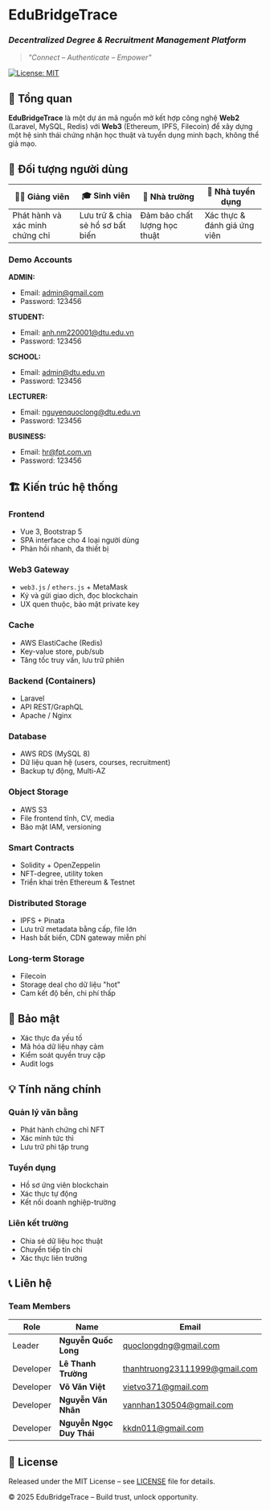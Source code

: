 # EduBridgeTrace

### *Decentralized Degree & Recruitment Management Platform*
> *"Connect – Authenticate – Empower"*

[![License: MIT](https://img.shields.io/badge/License-MIT-green.svg)](/LICENSE)

## 📖 Tổng quan

**EduBridgeTrace** là một dự án mã nguồn mở kết hợp công nghệ **Web2** (Laravel, MySQL, Redis) với **Web3** (Ethereum, IPFS, Filecoin) để xây dựng một hệ sinh thái chứng nhận học thuật và tuyển dụng minh bạch, không thể giả mạo.

## 👥 Đối tượng người dùng

| 👩‍🏫 Giảng viên | 🎓 Sinh viên | 💼 Nhà trường | 🏢 Nhà tuyển dụng |
|----------------|-------------|-------------------|-------------------|
| Phát hành và xác minh chứng chỉ | Lưu trữ & chia sẻ hồ sơ bất biến | Đảm bảo chất lượng học thuật | Xác thực & đánh giá ứng viên |

### Demo Accounts

**ADMIN:**
- Email: admin@gmail.com
- Password: 123456

**STUDENT:**
- Email: anh.nm220001@dtu.edu.vn
- Password: 123456

**SCHOOL:**
- Email: admin@dtu.edu.vn
- Password: 123456

**LECTURER:**
- Email: nguyenquoclong@dtu.edu.vn
- Password: 123456

**BUSINESS:**
- Email: hr@fpt.com.vn
- Password: 123456

## 🏗️ Kiến trúc hệ thống

### Frontend
- Vue 3, Bootstrap 5
- SPA interface cho 4 loại người dùng
- Phản hồi nhanh, đa thiết bị

### Web3 Gateway
- `web3.js` / `ethers.js` + MetaMask
- Ký và gửi giao dịch, đọc blockchain
- UX quen thuộc, bảo mật private key

### Cache
- AWS ElastiCache (Redis)
- Key-value store, pub/sub
- Tăng tốc truy vấn, lưu trữ phiên

### Backend (Containers)
- Laravel
- API REST/GraphQL
- Apache / Nginx

### Database
- AWS RDS (MySQL 8)
- Dữ liệu quan hệ (users, courses, recruitment)
- Backup tự động, Multi-AZ

### Object Storage
- AWS S3
- File frontend tĩnh, CV, media
- Bảo mật IAM, versioning

### Smart Contracts
- Solidity + OpenZeppelin
- NFT-degree, utility token
- Triển khai trên Ethereum & Testnet

### Distributed Storage
- IPFS + Pinata
- Lưu trữ metadata bằng cấp, file lớn
- Hash bất biến, CDN gateway miễn phí

### Long-term Storage
- Filecoin
- Storage deal cho dữ liệu "hot"
- Cam kết độ bền, chi phí thấp

## 🔐 Bảo mật

- Xác thực đa yếu tố
- Mã hóa dữ liệu nhạy cảm
- Kiểm soát quyền truy cập
- Audit logs

## 💡 Tính năng chính

### Quản lý văn bằng
- Phát hành chứng chỉ NFT
- Xác minh tức thì
- Lưu trữ phi tập trung

### Tuyển dụng
- Hồ sơ ứng viên blockchain
- Xác thực tự động
- Kết nối doanh nghiệp-trường

### Liên kết trường
- Chia sẻ dữ liệu học thuật
- Chuyển tiếp tín chỉ
- Xác thực liên trường

## 📞 Liên hệ

### Team Members
| Role      | Name                    | Email                                                                 |
| --------- | ----------------------- | --------------------------------------------------------------------- |
| Leader    | **Nguyễn Quốc Long**     | [quoclongdng@gmail.com](mailto:quoclongdng@gmail.com)                 |
| Developer | **Lê Thanh Trường**      | [thanhtruong23111999@gmail.com](mailto:thanhtruong23111999@gmail.com) |
| Developer | **Võ Văn Việt**          | [vietvo371@gmail.com](mailto:vietvo371@gmail.com)                     |
| Developer | **Nguyễn Văn Nhân**      | [vannhan130504@gmail.com](mailto:vannhan130504@gmail.com)             |
| Developer | **Nguyễn Ngọc Duy Thái** | [kkdn011@gmail.com](mailto:kkdn011@gmail.com)                         |

## 📝 License

Released under the MIT License – see [LICENSE](/LICENSE) file for details.

© 2025 EduBridgeTrace – Build trust, unlock opportunity.
